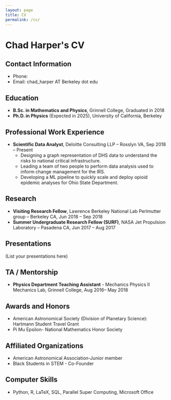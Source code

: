 ```yaml
---
layout: page
title: CV
permalink: /cv/
---
```

# Chad Harper's CV

## Contact Information

- Phone: 
- Email: chad_harper AT Berkeley dot edu

## Education

- **B.Sc. in Mathematics and Physics**, Grinnell College, Graduated in 2018
- **Ph.D. in Physics** (Expected in 2025), University of California, Berkeley

## Professional Work Experience

- **Scientific Data Analyst**, Deloitte Consulting LLP – Rosslyn VA, Sep 2018 – Present
  - Designing a graph representation of DHS data to understand the risks to national critical infrastructure.
  - Leading a team of two people to perform data analysis used to inform change management for the IRS.
  - Developing a ML pipeline to quickly scale and deploy opioid epidemic analyses for Ohio State Department.

## Research

- **Visiting Research Fellow**, Lawrence Berkeley National Lab Perlmutter group – Berkeley CA, Jun 2018 – Sep 2018
- **Summer Undergraduate Research Fellow (SURF)**, NASA Jet Propulsion Laboratory – Pasadena CA, Jun 2017 – Aug 2017

## Presentations

(List your presentations here)

## TA / Mentorship

- **Physics Department Teaching Assistant** - Mechanics Physics II Mechanics Lab, Grinnell College, Aug 2016– May 2018

## Awards and Honors

- American Astronomical Society (Division of Planetary Science): Hartmann Student Travel Grant
- Pi Mu Epsilon- National Mathematics Honor Society

## Affiliated Organizations

- American Astronomical Association-Junior member
- Black Students in STEM - Co-Founder

## Computer Skills

- Python, R, LaTeX, SQL, Parallel Super Computing, Microsoft Office
